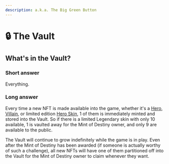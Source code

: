 ```yaml
---
description: a.k.a. The Big Green Button
---
```


# 🔒 The Vault

## What's in the Vault?&#x20;

### Short answer

Everything.

### Long answer

Every time a new NFT is made available into the game, whether it's a [Hero](../tokens/heroes/), [Villain](../tokens/villains/), or limited edition [Hero Skin](../tokens/skins/), 1 of them is immediately minted and stored into the Vault. So if there is a limited Legendary skin with only 10 available, 1 is vaulted away for the Mint of Destiny owner, and only 9 are available to the public.

The Vault will continue to grow indefinitely while the game is in play. Even after the Mint of Destiny has been awarded (if someone is actually worthy of such a challenge), all new NFTs will have one of them partitioned off into the Vault for the Mint of Destiny owner to claim whenever they want.&#x20;
